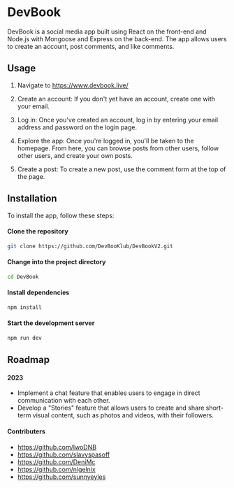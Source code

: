 # DevBook

DevBook is a social media app built using React on the front-end and Node.js with Mongoose and Express on the back-end. The app allows users to create an account, post comments, and like comments.

## Usage

1. Navigate to https://www.devbook.live/

2. Create an account: If you don't yet have an account, create one with your email.

2. Log in: Once you've created an account, log in by entering your email address and password on the login page.

3. Explore the app: Once you're logged in, you'll be taken to the homepage. From here, you can browse posts from other users, follow other users, and create your own posts.

4. Create a post: To create a new post, use the comment form at the top of the page.


## Installation

To install the app, follow these steps:

#### Clone the repository
```sh
git clone https://github.com/DevBooKlub/DevBookV2.git
```

#### Change into the project directory
```sh
cd DevBook
```

#### Install dependencies
```sh
npm install
```

#### Start the development server
```sh
npm run dev
```

## Roadmap

#### 2023
* Implement a chat feature that enables users to engage in direct communication with each other.
* Develop a "Stories" feature that allows users to create and share short-term visual content, such as photos and videos, with their followers.

#### Contributers

* https://github.com/IwoDNB
* https://github.com/slavyspasoff
* https://github.com/DeniMc
* https://github.com/nigelnix
* https://github.com/sunnyeyles
